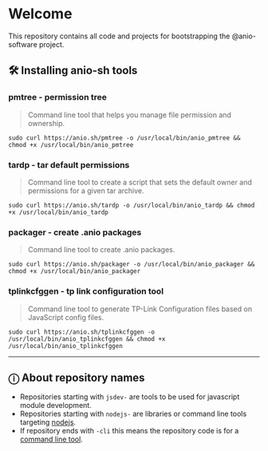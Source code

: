# Welcome

This repository contains all code and projects for bootstrapping the @anio-software project.

## 🛠️ Installing anio-sh tools

### pmtree - permission tree

> Command line tool that helps you manage file permission and ownership.

`sudo curl https://anio.sh/pmtree -o /usr/local/bin/anio_pmtree && chmod +x /usr/local/bin/anio_pmtree`

### tardp - tar default permissions

> Command line tool to create a script that sets the default owner and permissions for a given tar archive.

`sudo curl https://anio.sh/tardp -o /usr/local/bin/anio_tardp && chmod +x /usr/local/bin/anio_tardp`

### packager - create .anio packages

> Command line tool to create .anio packages.

`sudo curl https://anio.sh/packager -o /usr/local/bin/anio_packager && chmod +x /usr/local/bin/anio_packager`

### tplinkcfggen - tp link configuration tool

> Command line tool to generate TP-Link Configuration files based on JavaScript config files.

`sudo curl https://anio.sh/tplinkcfggen -o /usr/local/bin/anio_tplinkcfggen && chmod +x /usr/local/bin/anio_tplinkcfggen`

---

## ⓘ About repository names

- Repositories starting with `jsdev-` are tools to be used for javascript module development.
- Repositories starting with `nodejs-` are libraries or command line tools targeting [nodejs](https://nodejs.org/en).
- If repository ends with `-cli` this means the repository code is for a [command line tool](https://en.wikipedia.org/wiki/Command-line_interface).

